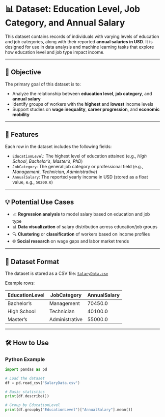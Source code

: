 # 📊 Dataset: Education Level, Job Category, and Annual Salary

This dataset contains records of individuals with varying levels of education and job categories, along with their reported **annual salaries in USD**. It is designed for use in data analysis and machine learning tasks that explore how education level and job type impact income.

---

## 🎯 Objective

The primary goal of this dataset is to:

- Analyze the relationship between **education level**, **job category**, and **annual salary**
- Identify groups of workers with the **highest** and **lowest** income levels
- Support studies on **wage inequality**, **career progression**, and **economic mobility**

---

## 🧩 Features

Each row in the dataset includes the following fields:

- `EducationLevel`: The highest level of education attained (e.g., *High School*, *Bachelor’s*, *Master’s*, *PhD*)
- `JobCategory`: The general job category or professional field (e.g., *Management*, *Technician*, *Administrative*)
- `AnnualSalary`: The reported yearly income in USD (stored as a float value, e.g., `50200.0`)

---

## 💡 Potential Use Cases

- 📈 **Regression analysis** to model salary based on education and job type
- 📊 **Data visualization** of salary distribution across education/job groups
- 🔍 **Clustering** or **classification** of workers based on income profiles
- 🌐 **Social research** on wage gaps and labor market trends

---

## 📂 Dataset Format

The dataset is stored as a CSV file: [`SalaryData.csv`](./SalaryData.csv)

Example rows:

| EducationLevel | JobCategory     | AnnualSalary |
|----------------|------------------|---------------|
| Bachelor’s     | Management        | 70450.0       |
| High School    | Technician        | 40100.0       |
| Master’s       | Administrative    | 55000.0       |

---

## 🛠 How to Use

### Python Example
```python
import pandas as pd

# Load the dataset
df = pd.read_csv("SalaryData.csv")

# Basic statistics
print(df.describe())

# Group by EducationLevel
print(df.groupby("EducationLevel")["AnnualSalary"].mean())
